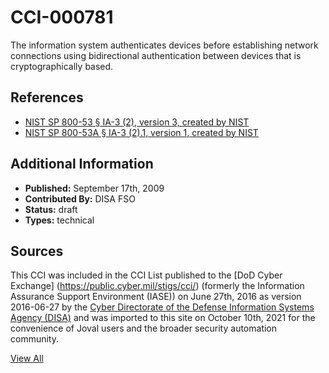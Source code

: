 # CCI-000781

The information system authenticates devices before establishing network connections using bidirectional authentication between devices that is cryptographically based.

## References ##

* [NIST SP 800-53 § IA-3 (2), version 3, created by NIST](http://csrc.nist.gov/publications/PubsSPs.html)
* [NIST SP 800-53A § IA-3 (2).1, version 1, created by NIST](http://csrc.nist.gov/publications/PubsSPs.html)


## Additional Information ##

* **Published:** September 17th, 2009
* **Contributed By:** DISA FSO
* **Status:** draft
* **Types:** technical

## Sources ##

This CCI was included in the CCI List published to the [DoD Cyber Exchange]
(https://public.cyber.mil/stigs/cci/) (formerly the Information Assurance Support Environment
(IASE)) on June 27th, 2016 as version 2016-06-27 by the [Cyber Directorate of the Defense 
Information Systems Agency (DISA)](https://public.cyber.mil/about-cyber/) and was imported to 
this site on October 10th, 2021 for the convenience of Joval users and the broader security automation community.

[View All](../README.md)

